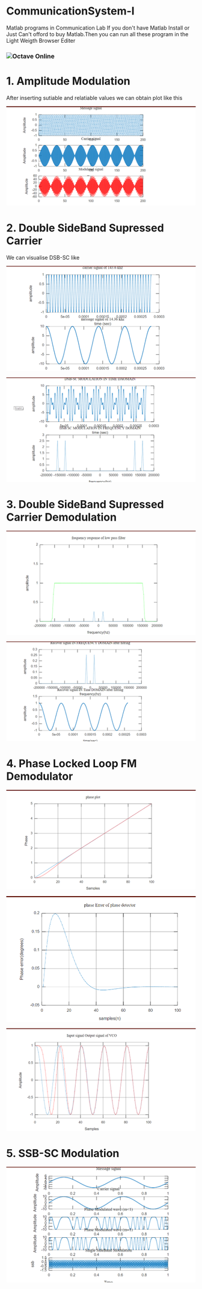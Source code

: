 # CommunicationSystem-I
Matlab programs in Communication Lab
If you don't have Matlab Install or Just Can't offord to buy Matlab.Then you can run all these program in the Light Weigth Browser Editer 
### ![Octave Online](https://octave-online.net/)
# 1. Amplitude Modulation
After inserting sutiable and relatiable values we can obtain plot like this


![Amplitude Modulation](./images/AmplitudeMod.png)

# 2. Double SideBand Supressed Carrier
We can visualise DSB-SC like 

![DSB](./images/Screenshot_10.png)


![DSB](./images/Screenshot_11.png)

# 3. Double SideBand Supressed Carrier Demodulation

![DSB](./images/Screenshot_12.png)

![DSB](./images/Screenshot_13.png)

# 4. Phase Locked Loop FM Demodulator

![DSB](./images/Screenshot_14.png)

![DSB](./images/Screenshot_15.png)

![DSB](./images/Screenshot_16.png)

# 5. SSB-SC Modulation

![DSB](./images/Screenshot_131.png)



